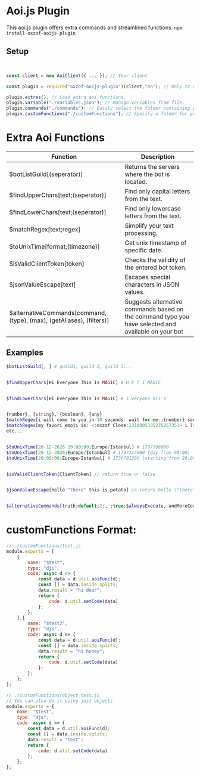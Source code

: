 # Aoi.js Plugin
This aoi.js plugin offers extra commands and streamlined functions.
`npm install oxzof-aoijs-plugin`


## Setup
```javascript


const client = new AoiClient({ ... }); // Your client

const plugin = require("oxzof-aoijs-plugin")(client,"en"); // Only tr and en languages ​​available

plugin.extras(); // Load extra aoi functions.
plugin.variable("./variables.json"); // Manage variables from file.
plugin.commands("./commands"); // Easily select the folder containing your commands.
plugin.customFunctions("./customFunctions"); // Specify a folder for your custom functions.

```

# Extra Aoi Functions

| Function | Description |
| --- | --- |
| $botListGuild[(seperator)] | Returns the servers where the bot is located. |
| $findUpperChars[text;(seperator)] | Find only capital letters from the text. |
| $findLowerChars[text;(seperator)] | Find only lowercase letters from the text. |
| $matchRegex[text;regex] | Simplify your text processing. |
| $toUnixTime[format;(timezone)] | Get unix timestamp of specific date. |
| $isValidClientToken[token] | Checks the validity of the entered bot token. |
| $jsonValueEscape[text] | Escapes special characters in JSON values. |
| $alternativeCommands[command, (type), (max), (getAliases), (filters)] | Suggests alternative commands based on the command type you have selected and available on your bot |

## Examples
```php
$botListGuild[, ] # guild1, guild 2, guild 3...


$findUpperChars[Hi Everyone This Is MAGIC] # H E T I MAGIC


$findLowerChars[Hi Everyone This Is MAGIC] # i veryone his s


{number}, {string}, {boolean}, {any}
$matchRegex[i will come to you in 10 seconds. wait for me.;{number} seconds] # 10 seconds
$matchRegex[my favori emoji is: <:oxzof_Close:1310005335276257351> i like it!;emoji is: {any}] # emoji is: <:oxzof_Close:1310005335276257351>
etc...


$toUnixTime[20-12-2026 20:00:00;Europe/Istanbul] # 1797786000
$toUnixTime[20-12-2026;Europe/Istanbul] # 1797714000 (day from 00:00)
$toUnixTime[20:00:00;Europe/Istanbul] # 1736701200 (starting from 20:00 today)


$isValidClientToken[ClientToken] // return true or false


$jsonValueEscape[hello "there" this is potato] // return hello \"there\" this is potato


$alternativeCommands[truth;default;2;, ;true;$alwaysExecute, andMoreCommandNames] // example my command name is truth-or-dare and aliases truthordare. return truth-or-dare truthordare.
```


# customFunctions Format:
```javascript
// ./customFunctions/test.js
module.exports = [
    {
        name: "$test",
        type: "djs",
        code: async d => {
            const data = d.util.aoiFunc(d);
            const [] = data.inside.splits;
            data.result = "hi dear";
            return {
                code: d.util.setCode(data)
            };
        };
    },{
        name: "$test2",
        type: "djs",
        code: async d => {
            const data = d.util.aoiFunc(d);
            const [] = data.inside.splits;
            data.result = "hi honey";
            return {
                code: d.util.setCode(data)
            };
        };
    };
];
```


```javascript
// ./customFunctions/object_test.js
// You can also do it using just objects
module.exports = {
    name: "$test",
    type: "djs",
    code: async d => {
        const data = d.util.aoiFunc(d);
        const [] = data.inside.splits;
        data.result = "test";
        return {
            code: d.util.setCode(data)
        };
    };
};

```